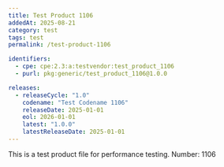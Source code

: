 ```yaml
---
title: Test Product 1106
addedAt: 2025-08-21
category: test
tags: test
permalink: /test-product-1106

identifiers:
  - cpe: cpe:2.3:a:testvendor:test_product_1106
  - purl: pkg:generic/test_product_1106@1.0.0

releases:
  - releaseCycle: "1.0"
    codename: "Test Codename 1106"
    releaseDate: 2025-01-01
    eol: 2026-01-01
    latest: "1.0.0"
    latestReleaseDate: 2025-01-01
---
```


This is a test product file for performance testing. Number: 1106
